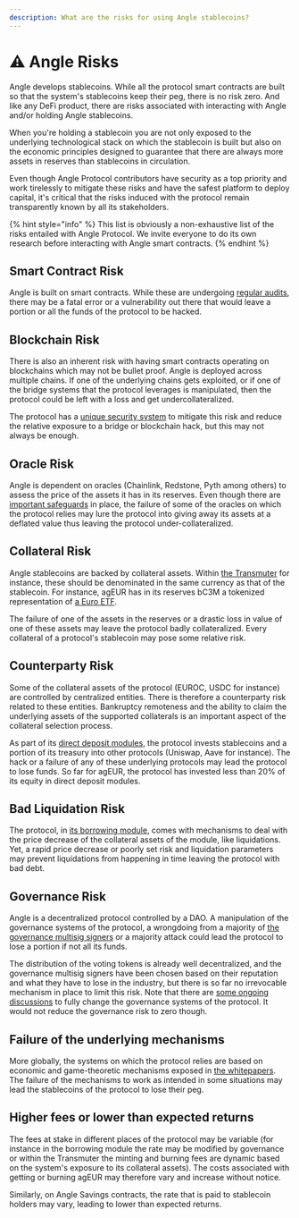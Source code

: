 ```yaml
---
description: What are the risks for using Angle stablecoins?
---
```


# ⚠️ Angle Risks

Angle develops stablecoins. While all the protocol smart contracts are built so that the system's stablecoins keep their peg, there is no risk zero. And like any DeFi product, there are risks associated with interacting with Angle and/or holding Angle stablecoins.

When you're holding a stablecoin you are not only exposed to the underlying technological stack on which the stablecoin is built but also on the economic principles designed to guarantee that there are always more assets in reserves than stablecoins in circulation.

Even though Angle Protocol contributors have security as a top priority and work tirelessly to mitigate these risks and have the safest platform to deploy capital, it's critical that the risks induced with the protocol remain transparently known by all its stakeholders.

{% hint style="info" %}
This list is obviously a non-exhaustive list of the risks entailed with Angle Protocol. We invite everyone to do its own research before interacting with Angle smart contracts.
{% endhint %}

## Smart Contract Risk

Angle is built on smart contracts. While these are undergoing [regular audits](./resources/audits/README.md), there may be a fatal error or a vulnerability out there that would leave a portion or all the funds of the protocol to be hacked.

## Blockchain Risk

There is also an inherent risk with having smart contracts operating on blockchains which may not be bullet proof. Angle is deployed across multiple chains. If one of the underlying chains gets exploited, or if one of the bridge systems that the protocol leverages is manipulated, then the protocol could be left with a loss and get undercollateralized.

The protocol has a [unique security system](./other/cross-chain.md) to mitigate this risk and reduce the relative exposure to a bridge or blockchain hack, but this may not always be enough.

## Oracle Risk

Angle is dependent on oracles (Chainlink, Redstone, Pyth among others) to assess the price of the assets it has in its reserves. Even though there are [important safeguards](./transmuter/mintBurn.md#📈-target-price-and-deviation) in place, the failure of some of the oracles on which the protocol relies may lure the protocol into giving away its assets at a deflated value thus leaving the protocol under-collateralized.

## Collateral Risk

Angle stablecoins are backed by collateral assets. Within [the Transmuter](./transmuter/README.md) for instance, these should be denominated in the same currency as that of the stablecoin. For instance, agEUR has in its reserves bC3M a tokenized representation of [a Euro ETF](https://www.amundietf.fr/fr/professionnels/produits/fixed-income/amundi-etf-govies-06-months-euro-investment-grade-ucits-etf-dr/fr0010754200).

The failure of one of the assets in the reserves or a drastic loss in value of one of these assets may leave the protocol badly collateralized. Every collateral of a protocol's stablecoin may pose some relative risk.

## Counterparty Risk

Some of the collateral assets of the protocol (EUROC, USDC for instance) are controlled by centralized entities. There is therefore a counterparty risk related to these entities. Bankruptcy remoteness and the ability to claim the underlying assets of the supported collaterals is an important aspect of the collateral selection process.

As part of its [direct deposit modules](./other/amo.md), the protocol invests stablecoins and a portion of its treasury into other protocols (Uniswap, Aave for instance). The hack or a failure of any of these underlying protocols may lead the protocol to lose funds.
So far for agEUR, the protocol has invested less than 20% of its equity in direct deposit modules.

## Bad Liquidation Risk

The protocol, in [its borrowing module](./borrowing-module/README.md), comes with mechanisms to deal with the price decrease of the collateral assets of the module, like liquidations. Yet, a rapid price decrease or poorly set risk and liquidation parameters may prevent liquidations from happening in time leaving the protocol with bad debt.

## Governance Risk

Angle is a decentralized protocol controlled by a DAO. A manipulation of the governance systems of the protocol, a wrongdoing from a majority of [the governance multisig signers](./governance/angle-dao.md#governance-multi-sig-signers) or a majority attack could lead the protocol to lose a portion if not all its funds.

The distribution of the voting tokens is already well decentralized, and the governance multisig signers have been chosen based on their reputation and what they have to lose in the industry, but there is so far no irrevocable mechanism in place to limit this risk. Note that there are [some ongoing discussions](https://gov.angle.money/t/angle-roadmap-to-a-fully-onchain-governance-system/736/11) to fully change the governance systems of the protocol. It would not reduce the governance risk to zero though.

## Failure of the underlying mechanisms

More globally, the systems on which the protocol relies are based on economic and game-theoretic mechanisms exposed in [the whitepapers](./whitepapers.md). The failure of the mechanisms to work as intended in some situations may lead the stablecoins of the protocol to lose their peg.

## Higher fees or lower than expected returns

The fees at stake in different places of the protocol may be variable (for instance in the borrowing module the rate may be modified by governance or within the Transmuter the minting and burning fees are dynamic based on the system's exposure to its collateral assets). The costs associated with getting or burning agEUR may therefore vary and increase without notice.

Similarly, on Angle Savings contracts, the rate that is paid to stablecoin holders may vary, leading to lower than expected returns.
